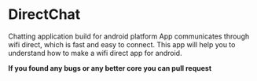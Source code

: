 # DirectChat
Chatting application build for android platform
App communicates through wifi direct, which is fast and easy to connect.
This app will help you to understand how to make a wifi direct app for android.

**If you found any bugs or any better core you can pull request**
